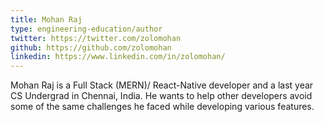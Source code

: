 ```yaml
---
title: Mohan Raj
type: engineering-education/author
twitter: https://twitter.com/zolomohan
github: https://github.com/zolomohan
linkedin: https://www.linkedin.com/in/zolomohan/
---
```

Mohan Raj is a Full Stack (MERN)/ React-Native developer and a last year CS Undergrad in Chennai, India. He wants to help other developers avoid some of the same challenges he faced while developing various features.
